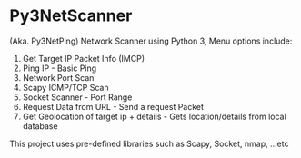 # Py3NetScanner
(Aka. Py3NetPing) 
Network Scanner using Python 3, 
Menu options include: 
1.  Get Target IP Packet Info (IMCP) 
2.  Ping IP - Basic Ping
3.  Network Port Scan
4.  Scapy ICMP/TCP Scan
5.  Socket Scanner - Port Range
6.  Request Data from URL - Send a request Packet
7.  Get Geolocation of target ip + details - Gets location/details from local database


This project uses pre-defined libraries such as Scapy, Socket, nmap, ...etc
